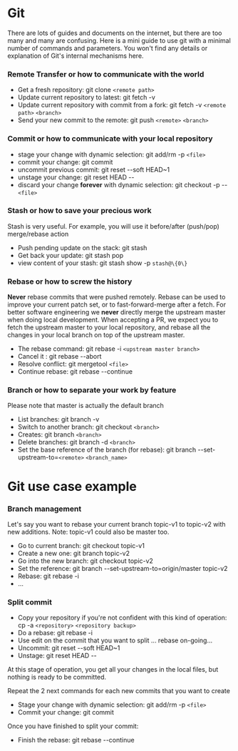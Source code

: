 # Git

There are lots of guides and documents on the internet, but there are too many and many are confusing. Here is a mini guide to use git with a minimal number of commands and parameters. You won't find any details or explanation of Git's internal mechanisms here.

### Remote Transfer or how to communicate with the world
* Get a fresh repository: git clone `<remote path>`
* Update current repository to latest: git fetch -v 
* Update current repository with commit from a fork: git fetch -v `<remote path>` `<branch>`
* Send your new commit to the remote: git push `<remote>` `<branch>`

### Commit or how to communicate with your local repository
* stage your change with dynamic selection: git add/rm -p `<file>`
* commit your change: git commit
* uncommit previous commit: git reset --soft HEAD~1
* unstage your change: git reset HEAD --
* discard your change **forever** with dynamic selection: git checkout -p -- `<file>`

### Stash or how to save your precious work
Stash is very useful. For example, you will use it before/after (push/pop) merge/rebase action 
* Push pending update on the stack: git stash
* Get back your update: git stash pop
* view content of your stash: git stash show -p `stash@\{0\}`

### Rebase or how to screw the history
**Never** rebase commits that were pushed remotely. Rebase can be used to improve your current patch set, or to fast-forward-merge after a fetch. For better software engineering we **never** directly merge the upstream master when doing local development. When accepting a PR, we expect you to fetch the upstream master to your local repository, and rebase all the changes in your local branch on top of the upstream master.
* The rebase command: git rebase -i `<upstream master branch>`
* Cancel it : git rebase --abort
* Resolve conflict: git mergetool `<file>`
* Continue rebase: git rebase --continue

### Branch or how to separate your work by feature
Please note that master is actually the default branch
* List branches: git branch -v
* Switch to another branch: git checkout `<branch>`
* Creates: git branch `<branch>`
* Delete branches: git branch -d `<branch>`
* Set the base reference of the branch (for rebase): git branch --set-upstream-to=`<remote>` `<branch_name>`

# Git use case example

### Branch management
Let's say you want to rebase your current branch topic-v1 to topic-v2 with new additions. Note: topic-v1 could also be master too.
* Go to current branch: git checkout topic-v1
* Create a new one: git branch topic-v2
* Go into the new branch: git checkout topic-v2
* Set the reference: git branch --set-upstream-to=origin/master topic-v2 
* Rebase: git rebase -i
* ...

### Split commit
* Copy your repository if you're not confident with this kind of operation: cp -a `<repository>` `<repository backup>`
* Do a rebase: git rebase -i
* Use edit on the commit that you want to split
... rebase on-going...
* Uncommit: git reset --soft HEAD~1
* Unstage: git reset HEAD --

At this stage of operation, you get all your changes in the local files, but nothing is ready to be committed.

Repeat the 2 next commands for each new commits that you want to create
* Stage your change with dynamic selection: git add/rm -p `<file>`
* Commit your change: git commit

Once you have finished to split your commit:
* Finish the rebase: git rebase --continue